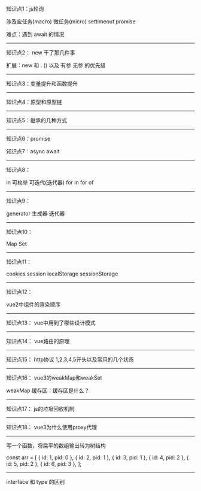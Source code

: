 知识点1：js轮询

涉及宏任务(macro) 微任务(micro)
settimeout promise

难点：遇到 await 的情况


----


知识点2： new 干了那几件事

扩展：new 和 . () 以及 有参 无参 的优先级

----


知识点3：变量提升和函数提升


----


知识点4：原型和原型链


----

知识点5：继承的几种方式



----


知识点6：promise

知识点7：async await

----


知识点8：

in 
可枚举 
可迭代(迭代器)
for in   for of 


----


知识点9：

generator 生成器 迭代器


----


知识点10：

Map Set


----


知识点11：

cookies session localStorage sessionStorage

----


知识点12：

vue2中组件的渲染顺序



-----



知识点13：
vue中用到了哪些设计模式



-----

知识点14：
vue路由的原理


-----


知识点15：
http协议 1,2,3,4,5开头以及常用的几个状态




-----

知识点16：
vue3的weakMap和weakSet

weakMap 缓存区：缓存区是什么？


-----


知识点17：
js的垃圾回收机制


-----


知识点18：
vue3为什么使用proxy代理





















-----

写一个函数，将扁平的数组输出转为树结构

const arr = [
    { id: 1, pid: 0 },
    { id: 2, pid: 1 },
    { id: 3, pid: 1 },
    { id: 4, pid: 2 },
    { id: 5, pid: 2 },
    { id: 6, pid: 3 },
];


-----

interface 和 type 的区别

